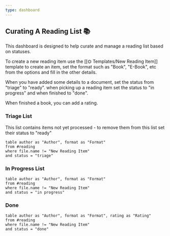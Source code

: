 ```yaml
---
type: dashboard
---
```

## Curating A Reading List 📚
This dashboard is designed to help curate and manage a reading list based on statuses.

To create a new reading item use the [[⏣ Templates/New Reading Item]] template to create an item, set the format such as "Book", "E-Book", etc from the options and fill in the other details.

When you have added some details to a document, set the status from "triage" to "ready". when picking up a reading item set the status to "in progress" and when finished to "done".

When finished a book, you can add a rating.

### Triage List
This list contains items not yet processed - to remove them from this list set their status to "ready"
```dataview
table author as "Author", format as "Format"
from #reading
where file.name != "New Reading Item"
and status = "triage"
```

### In Progress List
```dataview
table author as "Author", format as "Format"
from #reading
where file.name != "New Reading Item"
and status = "in progress"
```

### Done
```dataview
table author as "Author", format as "Format", rating as "Rating"
from #reading
where file.name != "New Reading Item"
and status = "done"
```